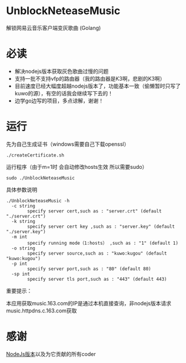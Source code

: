 # UnblockNeteaseMusic
解锁网易云音乐客户端变灰歌曲 (Golang)

# 必读
* 解决nodejs版本获取灰色歌曲过慢的问题
* 支持一批不支持vfp的路由器（我的路由器是K3啊，悲剧的K3啊）
* 目前速度已经大幅度超越nodejs版本了，功能基本一致（偷懒暂时只写了kuwo的源），有空的话我会继续写下去的！
* 边学go边写的项目，多点谅解，谢谢！

# 运行
先为自己生成证书（windows需要自己下载openssl）
```
./createCertificate.sh
```

运行程序（由于m=1时 会自动修改hosts生效 所以需要sudo）
```
sudo ./UnblockNeteaseMusic
```

具体参数说明
```
./UnblockNeteaseMusic -h
  -c string
        specify server cert,such as : "server.crt" (default "./server.crt")
  -k string
        specify server cert key ,such as : "server.key" (default "./server.key")
  -m int
        specify running mode（1:hosts） ,such as : "1" (default 1)
  -o string
        specify server source,such as : "kuwo:kugou" (default "kuwo:kugou")
  -p int
        specify server port,such as : "80" (default 80)
  -sp int
        specify server tls port,such as : "443" (default 443)
```

重要提示：

本应用获取music.163.com的IP是通过本机直接查询，非nodejs版本请求music.httpdns.c.163.com获取

# 感谢
[NodeJs版本](https://github.com/nondanee/UnblockNeteaseMusic)以及为它贡献的所有coder
